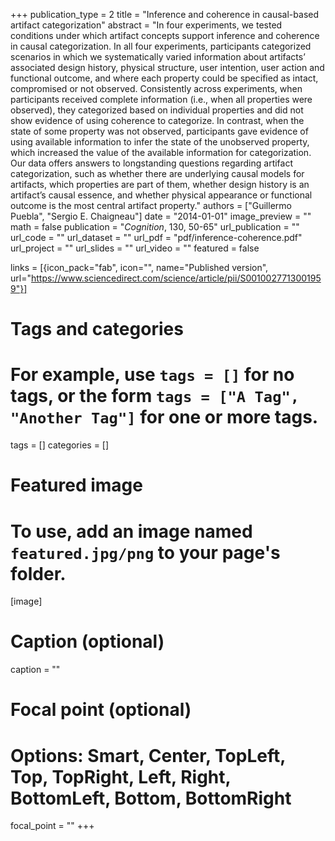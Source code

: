+++
publication_type = 2
title = "Inference and coherence in causal-based artifact categorization"
abstract = "In four experiments, we tested conditions under which artifact concepts support inference and coherence in causal categorization. In all four experiments, participants categorized scenarios in which we systematically varied information about artifacts’ associated design history, physical structure, user intention, user action and functional outcome, and where each property could be specified as intact, compromised or not observed. Consistently across experiments, when participants received complete information (i.e., when all properties were observed), they categorized based on individual properties and did not show evidence of using coherence to categorize. In contrast, when the state of some property was not observed, participants gave evidence of using available information to infer the state of the unobserved property, which increased the value of the available information for categorization. Our data offers answers to longstanding questions regarding artifact categorization, such as whether there are underlying causal models for artifacts, which properties are part of them, whether design history is an artifact’s causal essence, and whether physical appearance or functional outcome is the most central artifact property."
authors = ["Guillermo Puebla", "Sergio E. Chaigneau"]
date = "2014-01-01"
image_preview = ""
math = false
publication = "*Cognition*, 130, 50-65"
url_publication = ""
url_code = ""
url_dataset = ""
url_pdf = "pdf/inference-coherence.pdf"
url_project = ""
url_slides = ""
url_video = ""
featured = false

links = [{icon_pack="fab", icon="", name="Published version", url="https://www.sciencedirect.com/science/article/pii/S0010027713001959"}]



# Tags and categories
# For example, use `tags = []` for no tags, or the form `tags = ["A Tag", "Another Tag"]` for one or more tags.
tags = []
categories = []

# Featured image
# To use, add an image named `featured.jpg/png` to your page's folder. 
[image]
  # Caption (optional)
  caption = ""

  # Focal point (optional)
  # Options: Smart, Center, TopLeft, Top, TopRight, Left, Right, BottomLeft, Bottom, BottomRight
  focal_point = ""
+++
